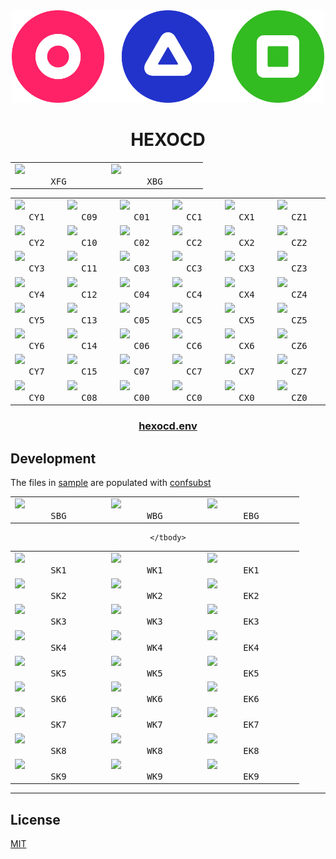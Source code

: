 <!-- mxc: path=./README.md -->

<div align="center">
  <img src=".github/assets/icon.png" width="500px"/>
  <h1>HEXOCD</h1>
</div>

<div align="center">
  <table>
    <tbody>
      <tr>
        <td width="140"><img width="120" src="https://placehold.co/120x70/AA99FF/221155.webp?text=AA99FF&font=raleway"/><br><div align="center"><kbd>XFG</kbd></div></td>
        <td width="140"><img width="120" src="https://placehold.co/120x70/221155/AA99FF.webp?text=221155&font=raleway"/><br><div align="center"><kbd>XBG</kbd></div></td>
      </tr>
    </tbody>
  </table>
</div>

<div align="center">
  <table>
    <tbody>
      <tr>
        <td width="140"><img width="120" src="https://placehold.co/120x70/AA5599/000.webp?text=AA5599&font=raleway"/><br><div align="center"><kbd>CY1</kbd></div></td>
        <td width="140"><img width="120" src="https://placehold.co/120x70/BB4488/000.webp?text=BB4488&font=raleway"/><br><div align="center"><kbd>C09</kbd></div></td>
        <td width="140"><img width="120" src="https://placehold.co/120x70/CC3377/000.webp?text=CC3377&font=raleway"/><br><div align="center"><kbd>C01</kbd></div></td>
        <td width="140"><img width="120" src="https://placehold.co/120x70/DD2266/000.webp?text=DD2266&font=raleway"/><br><div align="center"><kbd>CC1</kbd></div></td>
        <td width="140"><img width="120" src="https://placehold.co/120x70/EE1155/000.webp?text=EE1155&font=raleway"/><br><div align="center"><kbd>CX1</kbd></div></td>
        <td width="140"><img width="120" src="https://placehold.co/120x70/FF0044/000.webp?text=FF0044&font=raleway"/><br><div align="center"><kbd>CZ1</kbd></div></td>
      </tr>
      <tr>
        <td width="140"><img width="120" src="https://placehold.co/120x70/99EEBB/000.webp?text=99EEBB&font=raleway"/><br><div align="center"><kbd>CY2</kbd></div></td>
        <td width="140"><img width="120" src="https://placehold.co/120x70/77DD99/000.webp?text=77DD99&font=raleway"/><br><div align="center"><kbd>C10</kbd></div></td>
        <td width="140"><img width="120" src="https://placehold.co/120x70/55CC77/000.webp?text=55CC77&font=raleway"/><br><div align="center"><kbd>C02</kbd></div></td>
        <td width="140"><img width="120" src="https://placehold.co/120x70/33BB55/000.webp?text=33BB55&font=raleway"/><br><div align="center"><kbd>CC2</kbd></div></td>
        <td width="140"><img width="120" src="https://placehold.co/120x70/11AA33/000.webp?text=11AA33&font=raleway"/><br><div align="center"><kbd>CX2</kbd></div></td>
        <td width="140"><img width="120" src="https://placehold.co/120x70/009911/000.webp?text=009911&font=raleway"/><br><div align="center"><kbd>CZ2</kbd></div></td>
      </tr>
      <tr>
        <td width="140"><img width="120" src="https://placehold.co/120x70/FFDD88/000.webp?text=FFDD88&font=raleway"/><br><div align="center"><kbd>CY3</kbd></div></td>
        <td width="140"><img width="120" src="https://placehold.co/120x70/FFBB66/000.webp?text=FFBB66&font=raleway"/><br><div align="center"><kbd>C11</kbd></div></td>
        <td width="140"><img width="120" src="https://placehold.co/120x70/EE9944/000.webp?text=EE9944&font=raleway"/><br><div align="center"><kbd>C03</kbd></div></td>
        <td width="140"><img width="120" src="https://placehold.co/120x70/EE7722/000.webp?text=EE7722&font=raleway"/><br><div align="center"><kbd>CC3</kbd></div></td>
        <td width="140"><img width="120" src="https://placehold.co/120x70/DD5511/000.webp?text=DD5511&font=raleway"/><br><div align="center"><kbd>CX3</kbd></div></td>
        <td width="140"><img width="120" src="https://placehold.co/120x70/DD3300/000.webp?text=DD3300&font=raleway"/><br><div align="center"><kbd>CZ3</kbd></div></td>
      </tr>
      <tr>
        <td width="140"><img width="120" src="https://placehold.co/120x70/66AAFF/000.webp?text=66AAFF&font=raleway"/><br><div align="center"><kbd>CY4</kbd></div></td>
        <td width="140"><img width="120" src="https://placehold.co/120x70/2299EE/000.webp?text=2299EE&font=raleway"/><br><div align="center"><kbd>C12</kbd></div></td>
        <td width="140"><img width="120" src="https://placehold.co/120x70/1177DD/000.webp?text=1177DD&font=raleway"/><br><div align="center"><kbd>C04</kbd></div></td>
        <td width="140"><img width="120" src="https://placehold.co/120x70/2244CC/000.webp?text=2244CC&font=raleway"/><br><div align="center"><kbd>CC4</kbd></div></td>
        <td width="140"><img width="120" src="https://placehold.co/120x70/3311BB/FFF.webp?text=3311BB&font=raleway"/><br><div align="center"><kbd>CX4</kbd></div></td>
        <td width="140"><img width="120" src="https://placehold.co/120x70/3300AA/FFF.webp?text=3300AA&font=raleway"/><br><div align="center"><kbd>CZ4</kbd></div></td>
      </tr>
      <tr>
        <td width="140"><img width="120" src="https://placehold.co/120x70/9988FF/000.webp?text=9988FF&font=raleway"/><br><div align="center"><kbd>CY5</kbd></div></td>
        <td width="140"><img width="120" src="https://placehold.co/120x70/8866EE/000.webp?text=8866EE&font=raleway"/><br><div align="center"><kbd>C13</kbd></div></td>
        <td width="140"><img width="120" src="https://placehold.co/120x70/6644DD/FFF.webp?text=6644DD&font=raleway"/><br><div align="center"><kbd>C05</kbd></div></td>
        <td width="140"><img width="120" src="https://placehold.co/120x70/5522CC/FFF.webp?text=5522CC&font=raleway"/><br><div align="center"><kbd>CC5</kbd></div></td>
        <td width="140"><img width="120" src="https://placehold.co/120x70/4422BB/FFF.webp?text=4422BB&font=raleway"/><br><div align="center"><kbd>CX5</kbd></div></td>
        <td width="140"><img width="120" src="https://placehold.co/120x70/4411AA/FFF.webp?text=4411AA&font=raleway"/><br><div align="center"><kbd>CZ5</kbd></div></td>
      </tr>
      <tr>
        <td width="140"><img width="120" src="https://placehold.co/120x70/88FFDD/000.webp?text=88FFDD&font=raleway"/><br><div align="center"><kbd>CY6</kbd></div></td>
        <td width="140"><img width="120" src="https://placehold.co/120x70/66EECC/000.webp?text=66EECC&font=raleway"/><br><div align="center"><kbd>C14</kbd></div></td>
        <td width="140"><img width="120" src="https://placehold.co/120x70/44DDBB/000.webp?text=44DDBB&font=raleway"/><br><div align="center"><kbd>C06</kbd></div></td>
        <td width="140"><img width="120" src="https://placehold.co/120x70/22CCAA/000.webp?text=22CCAA&font=raleway"/><br><div align="center"><kbd>CC6</kbd></div></td>
        <td width="140"><img width="120" src="https://placehold.co/120x70/11BB99/000.webp?text=11BB99&font=raleway"/><br><div align="center"><kbd>CX6</kbd></div></td>
        <td width="140"><img width="120" src="https://placehold.co/120x70/00AA88/000.webp?text=00AA88&font=raleway"/><br><div align="center"><kbd>CZ6</kbd></div></td>
      </tr>
      <tr>
        <td width="140"><img width="120" src="https://placehold.co/120x70/6655BB/000.webp?text=6655BB&font=raleway"/><br><div align="center"><kbd>CY7</kbd></div></td>
        <td width="140"><img width="120" src="https://placehold.co/120x70/5544AA/000.webp?text=5544AA&font=raleway"/><br><div align="center"><kbd>C15</kbd></div></td>
        <td width="140"><img width="120" src="https://placehold.co/120x70/443399/FFF.webp?text=443399&font=raleway"/><br><div align="center"><kbd>C07</kbd></div></td>
        <td width="140"><img width="120" src="https://placehold.co/120x70/332288/FFF.webp?text=332288&font=raleway"/><br><div align="center"><kbd>CC7</kbd></div></td>
        <td width="140"><img width="120" src="https://placehold.co/120x70/221177/FFF.webp?text=221177&font=raleway"/><br><div align="center"><kbd>CX7</kbd></div></td>
        <td width="140"><img width="120" src="https://placehold.co/120x70/221166/FFF.webp?text=221166&font=raleway"/><br><div align="center"><kbd>CZ7</kbd></div></td>
      </tr>
      <tr>
        <td width="140"><img width="120" src="https://placehold.co/120x70/333388/FFF.webp?text=333388&font=raleway"/><br><div align="center"><kbd>CY0</kbd></div></td>
        <td width="140"><img width="120" src="https://placehold.co/120x70/333377/FFF.webp?text=333377&font=raleway"/><br><div align="center"><kbd>C08</kbd></div></td>
        <td width="140"><img width="120" src="https://placehold.co/120x70/332266/FFF.webp?text=332266&font=raleway"/><br><div align="center"><kbd>C00</kbd></div></td>
        <td width="140"><img width="120" src="https://placehold.co/120x70/222255/FFF.webp?text=222255&font=raleway"/><br><div align="center"><kbd>CC0</kbd></div></td>
        <td width="140"><img width="120" src="https://placehold.co/120x70/221144/FFF.webp?text=221144&font=raleway"/><br><div align="center"><kbd>CX0</kbd></div></td>
        <td width="140"><img width="120" src="https://placehold.co/120x70/111133/FFF.webp?text=111133&font=raleway"/><br><div align="center"><kbd>CZ0</kbd></div></td>
      </tr>
    </tbody>
  </table>
</div>


<div align="center">
    <h3><a href="hexocd.env">hexocd.env</a></h3>
</div>




Development
-----------

The files in [sample](./sample) are populated with [confsubst](https://github.com/metaory/confsubst)


<div align="center">
  <table>
    <tbody>
      <tr>
        <td width="140"><img width="120" src="https://placehold.co/120x70/DD3366/331155.webp?text=DD3366&font=raleway"/><br><div align="center"><kbd>SBG</kbd></div></td>
        <td width="140"><img width="120" src="https://placehold.co/120x70/3311BB/2299EE.webp?text=3311BB&font=raleway"/><br><div align="center"><kbd>WBG</kbd></div></td>
        <td width="140"><img width="120" src="https://placehold.co/120x70/009911/113344.webp?text=009911&font=raleway"/><br><div align="center"><kbd>EBG</kbd></div></td>
      </tr>
    </tbody>
  </table>
</div>

<div align="center">
  <table>
    <tbody>
      <tr>
        <td width="140"><img width="120" src="https://placehold.co/120x70/DD2255/000.webp?text=DD2255&font=raleway"/><br><div align="center"><kbd>SK1</kbd></div></td>
        <td width="140"><img width="120" src="https://placehold.co/120x70/111144/FFF.webp?text=111144&font=raleway"/><br><div align="center"><kbd>WK1</kbd></div></td>
        <td width="140"><img width="120" src="https://placehold.co/120x70/114422/FFF.webp?text=114422&font=raleway"/><br><div align="center"><kbd>EK1</kbd></div></td>
      </tr>
      <tr>
        <td width="140"><img width="120" src="https://placehold.co/120x70/DD3366/000.webp?text=DD3366&font=raleway"/><br><div align="center"><kbd>SK2</kbd></div></td>
        <td width="140"><img width="120" src="https://placehold.co/120x70/221166/FFF.webp?text=221166&font=raleway"/><br><div align="center"><kbd>WK2</kbd></div></td>
        <td width="140"><img width="120" src="https://placehold.co/120x70/226633/FFF.webp?text=226633&font=raleway"/><br><div align="center"><kbd>EK2</kbd></div></td>
      </tr>
      <tr>
        <td width="140"><img width="120" src="https://placehold.co/120x70/EE4477/000.webp?text=EE4477&font=raleway"/><br><div align="center"><kbd>SK3</kbd></div></td>
        <td width="140"><img width="120" src="https://placehold.co/120x70/332288/FFF.webp?text=332288&font=raleway"/><br><div align="center"><kbd>WK3</kbd></div></td>
        <td width="140"><img width="120" src="https://placehold.co/120x70/339944/FFF.webp?text=339944&font=raleway"/><br><div align="center"><kbd>EK3</kbd></div></td>
      </tr>
      <tr>
        <td width="140"><img width="120" src="https://placehold.co/120x70/EE5588/000.webp?text=EE5588&font=raleway"/><br><div align="center"><kbd>SK4</kbd></div></td>
        <td width="140"><img width="120" src="https://placehold.co/120x70/4433AA/FFF.webp?text=4433AA&font=raleway"/><br><div align="center"><kbd>WK4</kbd></div></td>
        <td width="140"><img width="120" src="https://placehold.co/120x70/44AA55/FFF.webp?text=44AA55&font=raleway"/><br><div align="center"><kbd>EK4</kbd></div></td>
      </tr>
      <tr>
        <td width="140"><img width="120" src="https://placehold.co/120x70/EE6699/000.webp?text=EE6699&font=raleway"/><br><div align="center"><kbd>SK5</kbd></div></td>
        <td width="140"><img width="120" src="https://placehold.co/120x70/5544BB/FFF.webp?text=5544BB&font=raleway"/><br><div align="center"><kbd>WK5</kbd></div></td>
        <td width="140"><img width="120" src="https://placehold.co/120x70/55BB66/FFF.webp?text=55BB66&font=raleway"/><br><div align="center"><kbd>EK5</kbd></div></td>
      </tr>
      <tr>
        <td width="140"><img width="120" src="https://placehold.co/120x70/EE77AA/000.webp?text=EE77AA&font=raleway"/><br><div align="center"><kbd>SK6</kbd></div></td>
        <td width="140"><img width="120" src="https://placehold.co/120x70/6655CC/FFF.webp?text=6655CC&font=raleway"/><br><div align="center"><kbd>WK6</kbd></div></td>
        <td width="140"><img width="120" src="https://placehold.co/120x70/66CC77/FFF.webp?text=66CC77&font=raleway"/><br><div align="center"><kbd>EK6</kbd></div></td>
      </tr>
      <tr>
        <td width="140"><img width="120" src="https://placehold.co/120x70/FF88BB/000.webp?text=FF88BB&font=raleway"/><br><div align="center"><kbd>SK7</kbd></div></td>
        <td width="140"><img width="120" src="https://placehold.co/120x70/7766DD/000.webp?text=7766DD&font=raleway"/><br><div align="center"><kbd>WK7</kbd></div></td>
        <td width="140"><img width="120" src="https://placehold.co/120x70/77DD88/000.webp?text=77DD88&font=raleway"/><br><div align="center"><kbd>EK7</kbd></div></td>
      </tr>
      <tr>
        <td width="140"><img width="120" src="https://placehold.co/120x70/FF99CC/000.webp?text=FF99CC&font=raleway"/><br><div align="center"><kbd>SK8</kbd></div></td>
        <td width="140"><img width="120" src="https://placehold.co/120x70/8877EE/000.webp?text=8877EE&font=raleway"/><br><div align="center"><kbd>WK8</kbd></div></td>
        <td width="140"><img width="120" src="https://placehold.co/120x70/88EE99/000.webp?text=88EE99&font=raleway"/><br><div align="center"><kbd>EK8</kbd></div></td>
      </tr>
      <tr>
        <td width="140"><img width="120" src="https://placehold.co/120x70/FFAADD/000.webp?text=FFAADD&font=raleway"/><br><div align="center"><kbd>SK9</kbd></div></td>
        <td width="140"><img width="120" src="https://placehold.co/120x70/9988FF/000.webp?text=9988FF&font=raleway"/><br><div align="center"><kbd>WK9</kbd></div></td>
        <td width="140"><img width="120" src="https://placehold.co/120x70/99FFAA/000.webp?text=99FFAA&font=raleway"/><br><div align="center"><kbd>EK9</kbd></div></td>
      </tr>

    </tbody>
  </table>
</div>

---

## License

[MIT](LICENSE)

